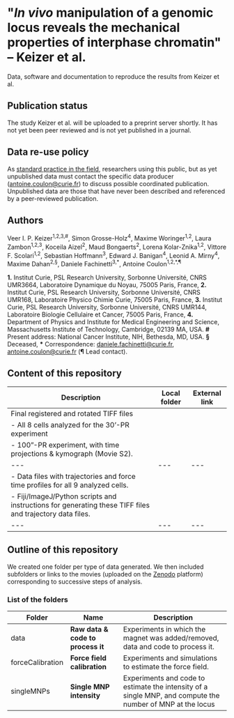 # "_In vivo_ manipulation of a genomic locus reveals the mechanical properties of interphase chromatin" – Keizer et al.

Data, software and documentation to reproduce the results from Keizer et al.

## Publication status
The study Keizer et al. will be uploaded to a preprint server shortly. It has not yet been peer reviewed and is not yet published in a journal.

## Data re-use policy
As [standard practice in the field](https://www.4dnucleome.org/policies.html), researchers using this public, but as yet unpublished data must contact the specific data producer (antoine.coulon@curie.fr) to discuss possible coordinated publication. Unpublished data are those that have never been described and referenced by a peer-reviewed publication.

## Authors
Veer I. P. Keizer<sup>1,2,3,\#</sup>, Simon Grosse-Holz<sup>4</sup>, Maxime Woringer<sup>1,2</sup>, Laura Zambon<sup>1,2,3</sup>, Koceila Aizel<sup>2</sup>, Maud Bongaerts<sup>2</sup>, Lorena Kolar-Znika<sup>1,2</sup>, Vittore F. Scolari<sup>1,2</sup>, Sebastian Hoffmann<sup>3</sup>, Edward J. Banigan<sup>4</sup>, Leonid A. Mirny<sup>4</sup>, Maxime Dahan<sup>2,§</sup>, Daniele Fachinetti<sup>3,\*</sup>, Antoine Coulon<sup>1,2,\*,¶</sup>

**1\.** Institut Curie, PSL Research University, Sorbonne Université, CNRS UMR3664, Laboratoire Dynamique du Noyau, 75005 Paris, France, **2.** Institut Curie, PSL Research University, Sorbonne Université, CNRS UMR168, Laboratoire Physico Chimie Curie, 75005 Paris, France, **3.** Institut Curie, PSL Research University, Sorbonne Université, CNRS UMR144, Laboratoire Biologie Cellulaire et Cancer, 75005 Paris, France, **4.** Department of Physics and Institute for Medical Engineering and Science, Massachusetts Institute of Technology, Cambridge, 02139 MA, USA. **\#** Present address: National Cancer Institute, NIH, Bethesda, MD, USA. **§** Deceased, **\*** Correspondence: daniele.fachinetti@curie.fr, antoine.coulon@curie.fr (**¶** Lead contact).

## Content of this repository

|Description|Local folder|External link|
|---|---|---|
|Final registered and rotated TIFF files|||
|- All 8 cells analyzed for the 30’-PR experiment| | |
|- 100”-PR experiment, with time projections & kymograph (Movie S2).| | |
| --- | --- | --- |
|-	Data files with trajectories and force time profiles for all 9 analyzed cells.| | |
|-	Fiji/ImageJ/Python scripts and instructions for generating these TIFF files and trajectory data files.| | |
|---|---|---|


## Outline of this repository
We created one folder per type of data generated. We then included subfolders or links to the movies (uploaded on the [Zenodo](https://zenodo.org/) platform) corresponding to successive steps of analysis.

### List of the folders

|Folder|Name|Description|
|---|---|---|
|data|**Raw data & code to process it**|Experiments in which the magnet was added/removed, data and code to process it.|
|forceCalibration|**Force field calibration**|Experiments and simulations to estimate the force field.|
|singleMNPs|**Single MNP intensity**|Experiments and code to estimate the intensity of a single MNP, and compute the number of MNP at the locus|
